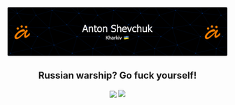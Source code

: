 ![Header](https://github.com/AntonShevchuk/AntonShevchuk/raw/main/github-header-image.png)

## <p align="center">Russian warship? Go fuck yourself!</p>

<p align="center">
  <picture align="center">
    <source 
      srcset="https://github-readme-stats-sigma-five.vercel.app/api?username=AntonShevchuk&hide_title=true&count_private=true&theme=github_dark"
      media="(prefers-color-scheme: dark)"
    />
    <source
      srcset="https://github-readme-stats-sigma-five.vercel.app/api?username=AntonShevchuk&hide_title=true&count_private=true"
      media="(prefers-color-scheme: light), (prefers-color-scheme: no-preference)"
    />
    <img align="center" src="https://github-readme-stats-sigma-five.vercel.app/api?username=AntonShevchuk&hide_title=true&count_private=true" />
  </picture>
  
  <picture align="top">
    <source 
      srcset="https://github-readme-stats-sigma-five.vercel.app/api/top-langs/?username=AntonShevchuk&hide_title=true&layout=compact&langs_count=10&theme=github_dark"
      media="(prefers-color-scheme: dark)"
    />
    <source
      srcset="https://github-readme-stats-sigma-five.vercel.app/api/top-langs/?username=AntonShevchuk&hide_title=true&layout=compact&langs_count=10"
      media="(prefers-color-scheme: light), (prefers-color-scheme: no-preference)"
    />
    <img align="top" src="https://github-readme-stats-sigma-five.vercel.app/api/top-langs/?username=AntonShevchuk&hide_title=true&layout=compact&langs_count=10" />
  </picture>
</p>
